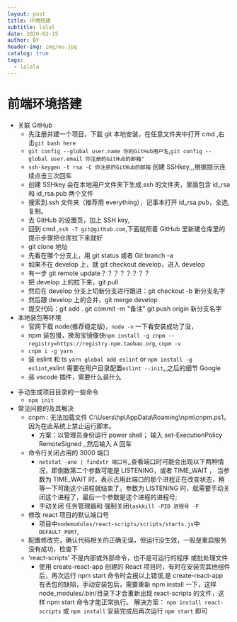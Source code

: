 ```yaml
---
layout: post
title: 环境搭建
subtitle: lalal
date: 2020-02-15
author: BY
header-img: img/eu.jpg
catalog: true
tags:
  - lalala
---
```


# 前端环境搭建

- 关联 GitHub
  - 先注册并建一个项目，下载 git 本地安装，在任意文件夹中打开 cmd ,右击`git bash here`
  - `git config --global user.name 你的GitHub用户名`,`git config --global user.email 你注册的GitHub的邮箱"`
  - `ssh-keygen -t rsa -C 你注册的GitHub的邮箱` 创建 SSHkey,,,根据提示连续点击三次回车
  - 创建 SSHkey 会在本地用户文件夹下生成.ssh 的文件夹，里面包含 id_rsa 和 id_rsa.pub 两个文件
  - 搜索到.ssh 文件夹（推荐用 everything），记事本打开 id_rsa.pub，全选,复制。
  - 去 GitHub 的设置页，加上 SSH key,
  - 回到 cmd ,`ssh -T git@github.com`,下面就照着 GitHub 里新建仓库里的提示步骤把仓库拉下来就好
  - git clone 地址
  - 先看在哪个分支上，用 git status 或者 Git branch -a
  - 如果不在 develop 上，就 git checkout develop，进入 develop
  - 有一步 git remote update？？？？？？？？
  - 把 develop 上的拉下来，git pull
  - 然后在 develop 分支上切新分支进行跟进：git checkout -b 新分支名字
  - 然后跟 develop 上的合并，git merge develop
  - 提交代码：git add . git commit -m "备注" git push origin 新分支名字
- 本地装包等环境
  - 官网下载 node(推荐稳定版)，`node -v` 一下看安装成功了没，
  - npm 装包慢，换淘宝镜像快`npm install -g cnpm --registry=https://registry.npm.taobao.org`, `cnpm -v`
  - `cnpm i -g yarn`
  - 装 eslint 和 ts `yarn global add eslint` or `npm install -g eslint`,eslint 需要在用户目录配置`eslint --init`,,之后的细节 Google
  - 装 vscode 插件，需要什么装什么

* 手动生成项目目录的一些命令
  - `npm init`
* 常见问题的及其解决
  - cnpm : 无法加载文件 C:\Users\hp\AppData\Roaming\npm\cnpm.ps1，因为在此系统上禁止运行脚本。
    - 方案：以管理员身份运行 power shell； 输入 set-ExecutionPolicy RemoteSigned ,,然后输入 A 回车
  - 命令行关闭占用的 3000 端口
    - `netstat -ano | findstr 端口号`,,查看端口时可能会出现以下两种情况，即倒数第二个参数可能是 LISTENING，或者 TIME_WAIT ， 当参数为 TIME_WAIT 时，表示占用此端口的那个进程正在改变状态，稍等一下可能这个进程就结束了。参数为 LISTENING 时，就需要手动关闭这个进程了，最后一个参数是这个进程的进程号;
    - 手动关闭 任务管理器和 强制关闭`taskkill -PID 进程号 -F`
  - 修改 react 项目的默认端口号
    - 项目中`nodemodules/react-scripts/scripts/starts.js`中`DEFAULT_PORT`,
  - 配置修改完，确认代码相关的正确无误，但运行没生效，一般是重启服务没有成功，检查下
  - 'react-scripts' 不是内部或外部命令，也不是可运行的程序 或批处理文件
    - 使用 create-react-app 创建的 React 项目时，有时在安装完其他组件后，再次运行 npm start 命令时会报以上错误,是 create-react-app 有丢包的缺陷，手动安装包后，需要重新 npm install 一下，这样 node_modules/.bin/目录下才会重新出现 react-scripts 的文件，这样 npm start 命令才能正常执行。
      解决方案：
      `npm install react-scripts`
      或
      `npm install`
      安装完成后再次运行 `npm start` 即可

